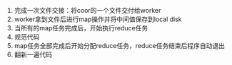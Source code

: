 1. 完成一次文件交接：将coor的一个文件交付给worker
2. worker拿到文件后进行map操作并将中间值保存到local disk
3. 当所有的map任务完成后，开始执行reduce任务
4. 规范代码
5. map任务全部完成后开始分配reduce任务，reduce任务结束后程序自动退出
6. 翻新一遍代码